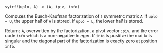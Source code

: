 ```
sytrf!(uplo, A) -> (A, ipiv, info)
```

Computes the Bunch-Kaufman factorization of a symmetric matrix `A`. If `uplo = U`, the upper half of `A` is stored. If `uplo = L`, the lower half is stored.

Returns `A`, overwritten by the factorization, a pivot vector `ipiv`, and the error code `info` which is a non-negative integer. If `info` is positive the matrix is singular and the diagonal part of the factorization is exactly zero at position `info`.
